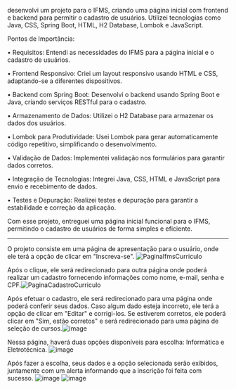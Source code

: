desenvolvi um projeto para o IFMS, criando uma página inicial com frontend e backend para permitir o cadastro de usuários. Utilizei tecnologias como Java, CSS, Spring Boot, HTML, H2 Database, Lombok e JavaScript.

Pontos de Importância:

  • Requisitos: Entendi as necessidades do IFMS para a página inicial e o cadastro de usuários.

  • Frontend Responsivo: Criei um layout responsivo usando HTML e CSS, adaptando-se a diferentes dispositivos.

  • Backend com Spring Boot: Desenvolvi o backend usando Spring Boot e Java, criando serviços RESTful para o cadastro.

  • Armazenamento de Dados: Utilizei o H2 Database para armazenar os dados dos usuários.

  • Lombok para Produtividade: Usei Lombok para gerar automaticamente código repetitivo, simplificando o desenvolvimento.

  • Validação de Dados: Implementei validação nos formulários para garantir dados corretos.

  • Integração de Tecnologias: Integrei Java, CSS, HTML e JavaScript para envio e recebimento de dados.

  • Testes e Depuração: Realizei testes e depuração para garantir a estabilidade e correção da aplicação.

Com esse projeto, entreguei uma página inicial funcional para o IFMS, permitindo o cadastro de usuários de forma simples e eficiente.

<hr>

O projeto consiste em uma página de apresentação para o usuário, onde ele terá a opção de clicar em "Inscreva-se". ![PaginaIfmsCurriculo](https://user-images.githubusercontent.com/93019253/236634335-2ba664b6-f261-43b4-90cb-63725637de4f.png)

Após o clique, ele será redirecionado para outra página onde poderá realizar um cadastro fornecendo informações como nome, e-mail, senha e CPF.![PaginaCadastroCurriculo](https://user-images.githubusercontent.com/93019253/236634462-6166877e-3771-47ba-b810-755066627abb.png)

Após efetuar o cadastro, ele será redirecionado para uma página onde poderá conferir seus dados. Caso algum dado esteja incorreto, ele terá a opção de clicar em "Editar" e corrigi-los. Se estiverem corretos, ele poderá clicar em "Sim, estão corretos" e será redirecionado para uma página de seleção de cursos.![image](https://user-images.githubusercontent.com/93019253/236634843-08cdf7c8-ddaf-47f6-ac05-208175581bed.png)

Nessa página, haverá duas opções disponíveis para escolha: Informática e Eletrotécnica. 
![image](https://user-images.githubusercontent.com/93019253/236634882-0f898d7d-6d9b-4b1c-9262-9ed033578171.png)

Após fazer a escolha, seus dados e a opção selecionada serão exibidos, juntamente com um alerta informando que a inscrição foi feita com sucesso.
![image](https://user-images.githubusercontent.com/93019253/236634945-c0bf934f-131f-4557-b649-7ff646cdd33a.png)
![image](https://user-images.githubusercontent.com/93019253/236634974-23f20fd8-8774-4425-b5d0-ff8f68266cde.png)








